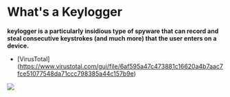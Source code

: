 # What's a Keylogger
**keylogger is a particularly insidious type of spyware that can record and steal consecutive keystrokes (and much more) that the user enters on a device.**
* [VirusTotal] (https://www.virustotal.com/gui/file/6af595a47c473881c16620a4b7aac7fce51077548da71ccc798385a44c157b9e)
<img src="https://cdn.discordapp.com/attachments/850169413331189800/952255135625642105/unknown.png">
